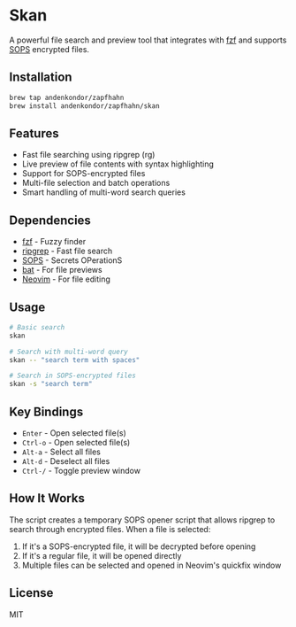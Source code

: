 # Skan

A powerful file search and preview tool that integrates with [fzf](https://github.com/junegunn/fzf) and supports [SOPS](https://github.com/mozilla/sops) encrypted files.

## Installation

```bash
brew tap andenkondor/zapfhahn
brew install andenkondor/zapfhahn/skan
```

## Features

- Fast file searching using ripgrep (rg)
- Live preview of file contents with syntax highlighting
- Support for SOPS-encrypted files
- Multi-file selection and batch operations
- Smart handling of multi-word search queries

## Dependencies

- [fzf](https://github.com/junegunn/fzf) - Fuzzy finder
- [ripgrep](https://github.com/BurntSushi/ripgrep) - Fast file search
- [SOPS](https://github.com/mozilla/sops) - Secrets OPerationS
- [bat](https://github.com/sharkdp/bat) - For file previews
- [Neovim](https://neovim.io/) - For file editing

## Usage

```bash
# Basic search
skan

# Search with multi-word query
skan -- "search term with spaces"

# Search in SOPS-encrypted files
skan -s "search term"
```

## Key Bindings

- `Enter` - Open selected file(s)
- `Ctrl-o` - Open selected file(s)
- `Alt-a` - Select all files
- `Alt-d` - Deselect all files
- `Ctrl-/` - Toggle preview window

## How It Works

The script creates a temporary SOPS opener script that allows ripgrep to search through encrypted files. When a file is selected:

1. If it's a SOPS-encrypted file, it will be decrypted before opening
2. If it's a regular file, it will be opened directly
3. Multiple files can be selected and opened in Neovim's quickfix window

## License

MIT 
